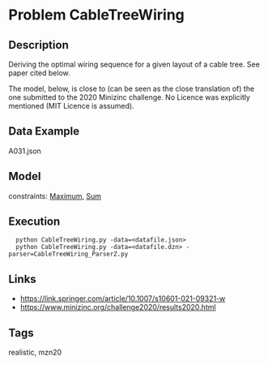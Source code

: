 # Problem CableTreeWiring
## Description
Deriving the optimal wiring sequence for a given layout of a cable tree.
See paper cited below.

The model, below, is close to (can be seen as the close translation of) the one submitted to the 2020 Minizinc challenge.
No Licence was explicitly mentioned (MIT Licence is assumed).

## Data Example
  A031.json

## Model
  constraints: [Maximum](http://pycsp.org/documentation/constraints/Maximum), [Sum](http://pycsp.org/documentation/constraints/Sum)

## Execution
```
  python CableTreeWiring.py -data=<datafile.json>
  python CableTreeWiring.py -data=<datafile.dzn> -parser=CableTreeWiring_ParserZ.py
```

## Links
  - https://link.springer.com/article/10.1007/s10601-021-09321-w
  - https://www.minizinc.org/challenge2020/results2020.html

## Tags
  realistic, mzn20
